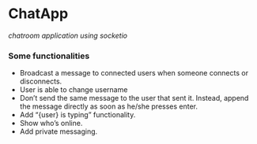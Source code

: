 # ChatApp

_chatroom application using socketio_

### Some functionalities

- Broadcast a message to connected users when someone connects or disconnects.
- User is able to change username
- Don’t send the same message to the user that sent it. Instead, append the message directly as soon as he/she presses enter.
- Add “{user} is typing” functionality.
- Show who’s online.
- Add private messaging.
